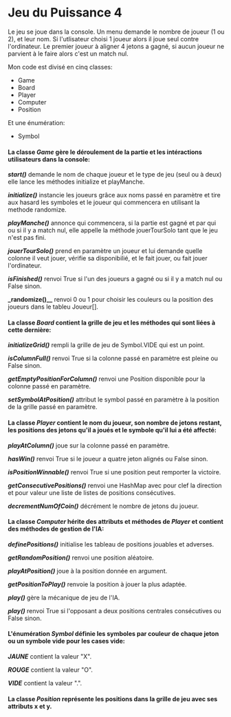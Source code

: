 #  __Jeu du Puissance 4__ 
Le jeu se joue dans la console.
Un menu demande le nombre de joueur (1 ou 2), et leur nom.
Si l'utlisateur choisi 1 joueur alors il joue seul contre l'ordinateur.
Le premier joueur à aligner 4 jetons a gagné, si aucun joueur ne parvient à le faire alors c'est un match nul.



Mon code est divisé en cinq classes:
* Game
* Board
* Player
* Computer
* Position

Et une énumération:
* Symbol

#### La classe _Game_ gère le déroulement de la partie et les intéractions utilisateurs dans la console:

**_start()_** demande le nom de chaque joueur et le type de jeu (seul ou à deux) elle lance les méthodes initialize et playManche.

**_initialize()_** instancie les joueurs grâce aux noms passé en paramètre et tire aux hasard les symboles et le joueur qui commencera en utilisant la methode randomize.

**_playManche()_** annonce qui commencera, si la partie est gagné et par qui ou si il y a match nul, elle appelle la méthode jouerTourSolo tant que le jeu n'est pas fini. 

**_jouerTourSolo()_**  prend en paramètre un joueur et lui demande quelle colonne il veut jouer, vérifie sa disponibilié, et le fait jouer, ou fait jouer l'ordinateur.

**_isFinished()_** renvoi True si l'un des joueurs a gagné ou si il y a match nul ou False sinon.

**_randomize()__** renvoi 0 ou 1 pour choisir les couleurs ou la position des joueurs dans le tableu Joueur[].


#### La classe _Board_ contient la grille de jeu et les méthodes qui sont liées à cette dernière:

**_initializeGrid()_** rempli la grille de jeu de Symbol.VIDE qui est un point. 

**_isColumnFull()_** renvoi True si la colonne passé en paramètre est pleine ou False sinon. 

**_getEmptyPositionForColumn()_** renvoi une Position disponible pour la colonne passé en paramètre.

**_setSymbolAtPosition()_** attribut le symbol passé en paramètre à la position de la grille passé en paramètre. 


#### La classe _Player_ contient le nom du joueur, son nombre de jetons restant, les positions des jetons qu'il a joués et le symbole qu'il lui a été affecté:

**_playAtColumn()_** joue sur la colonne passé en paramètre.

**_hasWin()_** renvoi True si le joueur a quatre jeton alignés ou False sinon.

**_isPositionWinnable()_** renvoi True si une position peut remporter la victoire.

**_getConsecutivePositions()_** renvoi une HashMap avec pour clef la direction et pour valeur une liste de listes de positions consécutives.

**_decrementNumOfCoin()_** décrément le nombre de jetons du joueur.

#### La classe _Computer_ hérite des attributs et méthodes de _Player_ et contient des méthodes de gestion de l'IA:

**_definePositions()_** initialise les tableau de positions jouables et adverses.

**_getRandomPosition()_** renvoi une position aléatoire.

**_playAtPosition()_** joue à la position donnée en argument.

**_getPositionToPlay()_** renvoie la position à jouer la plus adaptée.

**_play()_** gère la mécanique de jeu de l'IA.

**_play()_** renvoi True si l'opposant a deux positions centrales consécutives ou False sinon.

#### L'énumération _Symbol_ définie les symboles par couleur de chaque jeton ou un symbole vide pour les cases vide:

**_JAUNE_** contient la valeur "X".

**_ROUGE_** contient la valeur "O".

**_VIDE_** contient la valeur ".".

#### La classe _Position_ représente les positions dans la grille de jeu avec ses attributs x et y.